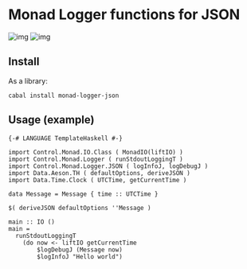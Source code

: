 # Monad Logger functions for JSON

![img](//travis-ci.org/fpco/monad-logger-json.svg)
![img](//img.shields.io/hackage/v/monad-logger-json.svg)

## Install

As a library:

    cabal install monad-logger-json

## Usage (example)

    {-# LANGUAGE TemplateHaskell #-}

    import Control.Monad.IO.Class ( MonadIO(liftIO) )
    import Control.Monad.Logger ( runStdoutLoggingT )
    import Control.Monad.Logger.JSON ( logInfoJ, logDebugJ )
    import Data.Aeson.TH ( defaultOptions, deriveJSON )
    import Data.Time.Clock ( UTCTime, getCurrentTime )

    data Message = Message { time :: UTCTime }

    $( deriveJSON defaultOptions ''Message )

    main :: IO ()
    main =
      runStdoutLoggingT
        (do now <- liftIO getCurrentTime
            $logDebugJ (Message now)
            $logInfoJ "Hello world")
